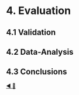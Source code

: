 # 4. Evaluation
## 4.1 Validation

## 4.2 Data-Analysis

## 4.3 Conclusions

[:arrow_backward: ](../03_Experimentation/3.3_Data-Collection.md)[:arrow_up_small: ](../README.md)
